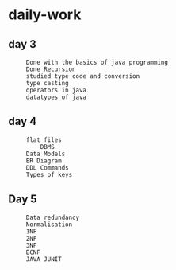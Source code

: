 # daily-work
## day 3
		 Done with the basics of java programming
		 Done Recursion
		 studied type code and conversion
		 type casting
		 operators in java
		 datatypes of java

## day 4
		
		 flat files
	         DBMS
		 Data Models
		 ER Diagram
		 DDL Commands
		 Types of keys
## Day 5

		 Data redundancy
		 Normalisation
		 1NF
		 2NF
		 3NF
		 BCNF
		 JAVA JUNIT
